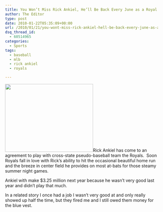 ```yaml
---
title: You Won’t Miss Rick Ankiel, He’ll Be Back Every June as a Royal
author: The Editor
type: post
date: 2010-01-22T05:35:09+00:00
url: /2010/01/21/you-wont-miss-rick-ankiel-hell-be-back-every-june-as-a-royal/
dsq_thread_id:
  - 60514965
categories:
  - Sports
tags:
  - baseball
  - mlb
  - rick ankiel
  - royals

---
```

[<img class="alignright size-full wp-image-2877" title="rick_ankiel" src="http://punchingkitty.com/wp-content/uploads/2010/01/rick_ankiel.jpg" alt="" width="290" height="223" srcset="http://media.punchingkitty.com/wordpress/2010/01/rick_ankiel.jpg 363w, http://media.punchingkitty.com/wordpress/2010/01/rick_ankiel-300x230.jpg 300w" sizes="(max-width: 290px) 100vw, 290px" />][1]Rick Ankiel has come to an agreement to play with cross-state pseudo-baseball team the Royals.  Soon Royals fall in love with Rick&#8217;s ability to hit the occasional beautiful home run and the breeze in center field he provides on most at-bats for those steamy summer night games.

Ankiel with make $3.25 million next year because he wasn&#8217;t very good last year and didn&#8217;t play that much.

In a related story I once had a job I wasn&#8217;t very good at and only really showed up half the time, but they fired me and I still owed them money for the blue vest.

 [1]: http://punchingkitty.com/wp-content/uploads/2010/01/rick_ankiel.jpg